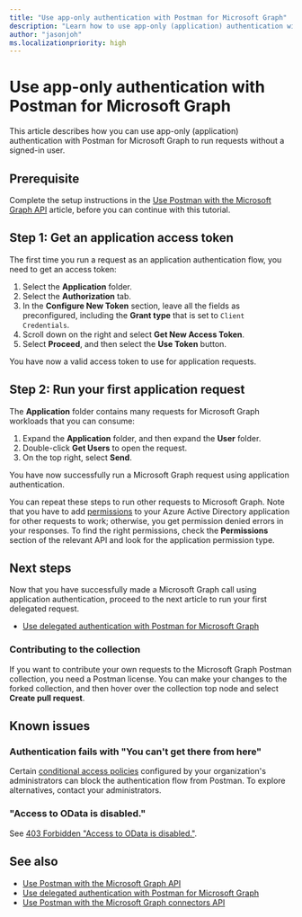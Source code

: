 ```yaml
---
title: "Use app-only authentication with Postman for Microsoft Graph"
description: "Learn how to use app-only (application) authentication with Postman for Microsoft Graph to run requests without a signed-in user."
author: "jasonjoh"
ms.localizationpriority: high
---
```


# Use app-only authentication with Postman for Microsoft Graph

This article describes how you can use app-only (application) authentication with Postman for Microsoft Graph to run requests without a signed-in user.

## Prerequisite

Complete the setup instructions in the [Use Postman with the Microsoft Graph API](use-postman.md) article, before you can continue with this tutorial.

## Step 1: Get an application access token

The first time you run a request as an application authentication flow, you need to get an access token:

1. Select the **Application** folder.
1. Select the **Authorization** tab.
1. In the **Configure New Token** section, leave all the fields as preconfigured, including the **Grant type** that is set to `Client Credentials`.
1. Scroll down on the right and select **Get New Access Token**.
1. Select **Proceed**, and then select the **Use Token** button.

You have now a valid access token to use for application requests.

## Step 2: Run your first application request

The **Application** folder contains many requests for Microsoft Graph workloads that you can consume:

1. Expand the **Application** folder, and then expand the **User** folder.
1. Double-click **Get Users** to open the request.
1. On the top right, select **Send**.

You have now successfully run a Microsoft Graph request using application authentication.

You can repeat these steps to run other requests to Microsoft Graph. Note that you have to add [permissions](permissions-reference.md) to your Azure Active Directory application for other requests to work; otherwise, you get permission denied errors in your responses. To find the right permissions, check the **Permissions** section of the relevant API and look for the application permission type.

## Next steps

Now that you have successfully made a Microsoft Graph call using application authentication, proceed to the next article to run your first delegated request.

- [Use delegated authentication with Postman for Microsoft Graph](use-postman-with-delegated-authentication.md)

### Contributing to the collection

If you want to contribute your own requests to the Microsoft Graph Postman collection, you need a Postman license. You can make your changes to the forked collection, and then hover over the collection top node and select **Create pull request**.

## Known issues

### Authentication fails with "You can't get there from here"

Certain [conditional access policies](/azure/active-directory/conditional-access/overview) configured by your organization's administrators can block the authentication flow from Postman. To explore alternatives, contact your administrators.

### "Access to OData is disabled."

See [403 Forbidden "Access to OData is disabled."](resolve-auth-errors.md#403-forbidden-access-to-odata-is-disabled).

## See also

- [Use Postman with the Microsoft Graph API](use-postman.md)
- [Use delegated authentication with Postman for Microsoft Graph](use-postman-with-delegated-authentication.md)
- [Use Postman with the Microsoft Graph connectors API](connecting-external-content-connectors-api-postman.md)
